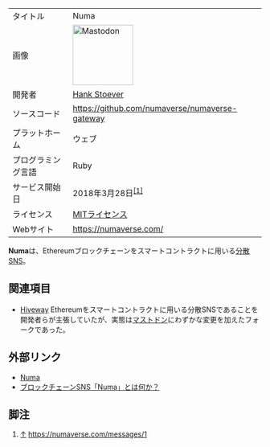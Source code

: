 <div>

|                    |                                                                                                                                                                                                                                                                                                        |
|--------------------|--------------------------------------------------------------------------------------------------------------------------------------------------------------------------------------------------------------------------------------------------------------------------------------------------------|
| タイトル           | Numa                                                                                                                                                                                                                                                                                                   |
| 画像               | [<img src="/images/thumb/0/00/Mastodon_logo.png/120px-Mastodon_logo.png" srcset="/images/thumb/0/00/Mastodon_logo.png/180px-Mastodon_logo.png 1.5x, /images/0/00/Mastodon_logo.png 2x" width="120" height="120" alt="Mastodon" />](/%E3%83%95%E3%82%A1%E3%82%A4%E3%83%AB:Mastodon_logo.png "Mastodon") |
| 開発者             | <a href="http://hankstoever.com/" rel="nofollow">Hank Stoever</a>                                                                                                                                                                                                                                      |
| ソースコード       | <a href="https://github.com/numaverse/numaverse-gateway" rel="nofollow">https://github.com/numaverse/numaverse-gateway</a>                                                                                                                                                                             |
| プラットホーム     | ウェブ                                                                                                                                                                                                                                                                                                 |
| プログラミング言語 | Ruby                                                                                                                                                                                                                                                                                                   |
| サービス開始日     | 2018年3月28日<sup>[\[1\]](#cite_note-1)</sup>                                                                                                                                                                                                                                                          |
| ライセンス         | [MITライセンス](/MIT%E3%83%A9%E3%82%A4%E3%82%BB%E3%83%B3%E3%82%B9 "MITライセンス")                                                                                                                                                                                                                     |
| Webサイト          | <a href="https://numaverse.com/" rel="nofollow">https://numaverse.com/</a>                                                                                                                                                                                                                             |

  
**Numa**は、Ethereumブロックチェーンをスマートコントラクトに用いる[分散SNS](/%E5%88%86%E6%95%A3SNS "分散SNS")。

## 関連項目

-   [Hiveway](/Hiveway "Hiveway") Ethereumをスマートコントラクトに用いる分散SNSであることを開発者らが主張していたが、実態は[マストドン](/Mastodon "Mastodon")にわずかな変更を加えたフォークであった。

## 外部リンク

-   <a href="https://numaverse.com" rel="nofollow">Numa</a>
-   <a href="http://www.itmedia.co.jp/news/articles/1804/05/news058.html" rel="nofollow">ブロックチェーンSNS「Numa」とは何か？</a>

## 脚注

<div>

1.  [↑](#cite_ref-1) <a href="https://numaverse.com/messages/1" rel="nofollow">https://numaverse.com/messages/1</a>

</div>

</div>
